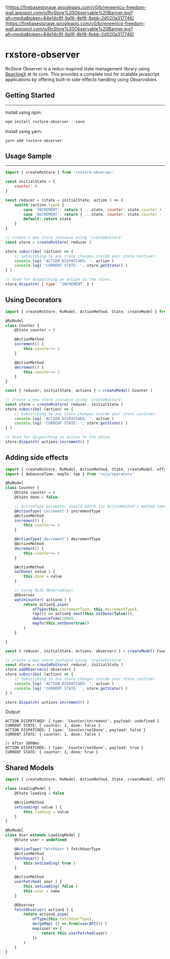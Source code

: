 ![https://firebasestorage.googleapis.com/v0/b/reneenico-freedom-wall.appspot.com/o/RxStore%20Observable%20Banner.jpg?alt=media&token=84e14c8f-9a16-4bf8-8ebb-2d020a317746](https://firebasestorage.googleapis.com/v0/b/reneenico-freedom-wall.appspot.com/o/RxStore%20Observable%20Banner.jpg?alt=media&token=84e14c8f-9a16-4bf8-8ebb-2d020a317746)

# rxstore-observer
RxStore Observer is a redux-inspired state management library using [ReactiveX](http://reactivex.io/) at its core. This provides a complete tool for scalable javascript applications by offering built-in side-effects handling using *Observables.*

## Getting Started

---

Install using npm:

```jsx
npm install rxstore-observer --save
```

Install using yarn:
```
yarn add rxstore-observer
```

## Usage Sample

---

```jsx
import { createRxStore } from 'rxstore-observer'

const initialState = {
    counter: 0
}

const reducer = (state = initialState, action ) => {
    switch (action.type) {
        case 'INCREMENT': return { ...state, counter: state.counter + 1 }
        case 'DECREMENT': return { ...state, counter: state.counter - 1 }
        default: return state
    }
}

// Create a mew store instance using `createRxStore`
const store = createRxStore( reducer )

store.subscribe( (action) => {
    // Subscribing to any state changes inside your store continer.
    console.log( 'ACTION DISPATCHED: ', action )
    console.log( 'CURRENT STATE: ', store.getState() ) 
} )

// Used for dispatching an action to the store.
store.dispatch( { type: 'INCREMENT' } )
```

## Using Decorators
```jsx
import { createRxStore, RxModel, ActionMethod, State, createModel } from 'rxstore-observer'

@RxModel
class Counter {
    @State counter = 0

    @ActionMethod
    increment() {
        this.counter+= 1
    }

    @ActionMethod
    decrement() {
        this.counter+= 1
    }
}

const { reducer, initialState, actions } = createModel( Counter )

// Create a mew store instance using `createRxStore`
const store = createRxStore( reducer, initialState )
store.subscribe( (action) => {
    // Subscribing to any state changes inside your store continer.
    console.log( 'ACTION DISPATCHED: ', action )
    console.log( 'CURRENT STATE: ', store.getState() ) 
} )

// Used for dispatching an action to the store.
store.dispatch( actions.increment() )
```

## Adding side effects
```jsx
import { createRxStore, RxModel, ActionMethod, State, createModel, ofType, Observer, ActionType } from 'rxstore-observer'
import { debounceTime, mapTo, tap } from 'rxjs/operators'

@RxModel
class Counter {
    @State counter = 0
    @State done = false

    // ActionType parameter should match its ActionMethod's method name!
    @ActionType('increment') incrementType
    @ActionMethod
    increment() {
        this.counter+= 1
    }

    @ActionType('decrement') decrementType
    @ActionMethod
    decrement() {
        this.counter+= 1
    }

    @ActionMethod
    setDone( value ) {
        this.done = value
    }

    // Using RxJS Observables!
    @Observer
    watchCounter( action$ ) {
        return action$.pipe( 
            ofType(this.incrementType, this.decrementType),
            tap(() => action$.next(this.setDone(false))),
            debounceTime(1000),
            mapTo(this.setDone(true))
        )
    }

}

const { reducer, initialState, actions, observers } = createModel( Counter )

// Create a mew store instance using `createRxStore`
const store = createRxStore( reducer, initialState )
store.addObservers( observers )
store.subscribe( (action) => {
    // Subscribing to any state changes inside your store continer.
    console.log( 'ACTION DISPATCHED: ', action )
    console.log( 'CURRENT STATE: ', store.getState() ) 
} )

store.dispatch( actions.increment() )
```

Output:
```
ACTION DISPATCHED: { type: 'Counter/increment', payload: undefined }
CURRENT STATE: { counter: 1, done: false }
ACTION DISPATCHED: { type: 'Counter/setDone', payload: false }
CURRENT STATE: { counter: 1, done: false }

// After 1000ms
ACTION DISPATCHED: { type: 'Counter/setDone', payload: true }
CURRENT STATE: { counter: 1, done: true }
```


## Shared Models
```ts
import { createRxStore, RxModel, ActionMethod, State, createModel, ofType, Observer, ActionType, Signal } from 'rxstore-observer'

class LoadingModel {
    @State loading = false

    @ActionMethod
    setLoading( value ) {
        this.loading = value
    }
}

@RxModel
class User extends LoadingModel {
    @State user = undefined

    @ActionType('fetchUser') fetchUserType
    @ActionMethod
    fetchUser() {
        this.setLoading( true )
    }

    @ActionMethod
    userFetched( user ) {
        this.setLoading( false )
        this.user = name
    }

    @Observer
    fetchObserver( action$ ) {
        return action$.pipe(
            ofType(this.fetchUserType),
            mergeMap( () => from(userAPI()) )
            map(user => {
                return this.userFetched(user)
            })
        )
    }
}
```